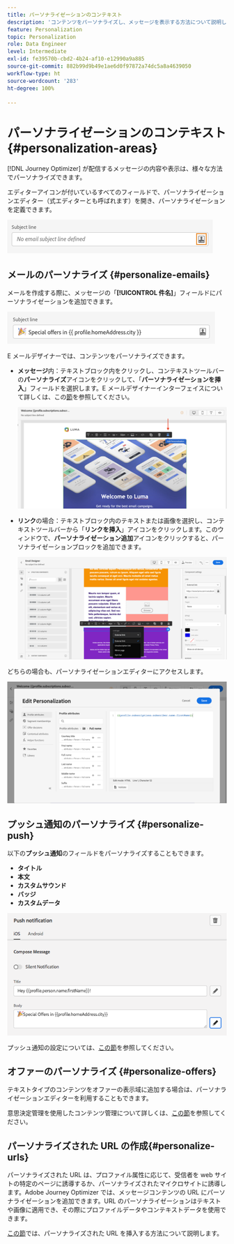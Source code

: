 ```yaml
---
title: パーソナライゼーションのコンテキスト
description: 'コンテンツをパーソナライズし、メッセージを表示する方法について説明します。 '
feature: Personalization
topic: Personalization
role: Data Engineer
level: Intermediate
exl-id: fe39570b-cbd2-4b24-af10-e12990a9a885
source-git-commit: 882b99d9b49e1ae6d0f97872a74dc5a8a4639050
workflow-type: ht
source-wordcount: '283'
ht-degree: 100%

---
```


# パーソナライゼーションのコンテキスト{#personalization-areas}

[!DNL Journey Optimizer] が配信するメッセージの内容や表示は、様々な方法でパーソナライズできます。

エディターアイコンが付いているすべてのフィールドで、パーソナライゼーションエディター（式エディターとも呼ばれます）を開き、パーソナライゼーションを定義できます。

![](assets/perso_icon.png)

## メールのパーソナライズ {#personalize-emails}

メールを作成する際に、メッセージの「**[!UICONTROL 件名]**」フィールドにパーソナライゼーションを追加できます。

![](assets/perso_subject.png)

E メールデザイナーでは、コンテンツをパーソナライズできます。

* **メッセージ**&#x200B;内：テキストブロック内をクリックし、コンテキストツールバーの&#x200B;**パーソナライズ**&#x200B;アイコンをクリックして、「**パーソナライゼーションを挿入**」フィールドを選択します。E メールデザイナーインターフェイスについて詳しくは、この[節](../messages/design-emails.md)を参照してください。

   ![](assets/perso_insert.png)

* **リンク**&#x200B;の場合：テキストブロック内のテキストまたは画像を選択し、コンテキストツールバーから「**リンクを挿入**」アイコンをクリックします。このウィンドウで、**パーソナライゼーション追加**&#x200B;アイコンをクリックすると、パーソナライゼーションブロックを追加できます。

   ![](assets/perso_link.png)

どちらの場合も、パーソナライゼーションエディターにアクセスします。

![](assets/perso_ee.png)

## プッシュ通知のパーソナライズ {#personalize-push}

以下の&#x200B;**プッシュ通知**&#x200B;のフィールドをパーソナライズすることもできます。

* **タイトル**
* **本文**
* **カスタムサウンド**
* **バッジ**
* **カスタムデータ**

![](assets/perso_push.png)

プッシュ通知の設定については、[この節](../messages/push-gs.md)を参照してください。

## オファーのパーソナライズ {#personalize-offers}

テキストタイプのコンテンツをオファーの表示域に追加する場合は、パーソナライゼーションエディターを利用することもできます。

意思決定管理を使用したコンテンツ管理について詳しくは、[この節](../offers/offer-library/creating-personalized-offers.md#custom-text)を参照してください。

## パーソナライズされた URL の作成{#personalize-urls}

パーソナライズされた URL は、プロファイル属性に応じて、受信者を web サイトの特定のページに誘導するか、パーソナライズされたマイクロサイトに誘導します。Adobe Journey Optimizer では、メッセージコンテンツの URL にパーソナライゼーションを追加できます。URL のパーソナライゼーションはテキストや画像に適用でき、その際にプロファイルデータやコンテキストデータを使用できます。

[この節](personalization-syntax.md#perso-urls)では、パーソナライズされた URL を挿入する方法について説明します。

